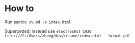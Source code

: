 # How to
Run `pandoc cv.md -o index.html`

Superceded:
instead use
`electroshot 1920 file:///C:/Users/zheng/dev/resume/index.html --format pdf`